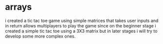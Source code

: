 # arrays
i created a tic tac toe game using simple matrices that takes user inputs and in return allows multiplayers to play the game 
since on the beginner stage i created a simple tic tac toe using a 3X3 matrix but in later stages i will try to develop some more complex ones.
